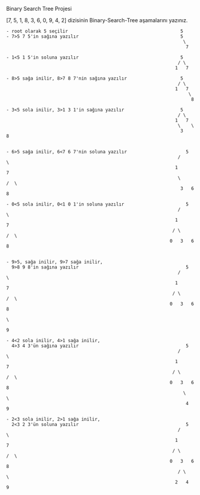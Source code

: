 Binary Search Tree Projesi

[7, 5, 1, 8, 3, 6, 0, 9, 4, 2] dizisinin Binary-Search-Tree aşamalarını yazınız.

    - root olarak 5 seçilir                                          5
    - 7>5 7 5'in sağına yazılır                                      5
                                                                      \
                                                                       7
    
    - 1<5 1 5'in soluna yazılır                                      5
                                                                    / \
                                                                   1   7  

    - 8>5 sağa inilir, 8>7 8 7'nin sağına yazılır                    5
                                                                    / \
                                                                   1   7
                                                                        \
                                                                         8

    - 3<5 sola inilir, 3>1 3 1'in sağına yazılır                     5
                                                                    / \
                                                                   1   7
                                                                    \    \
                                                                     3    8


    - 6>5 sağa inilir, 6<7 6 7'nin soluna yazılır                      5
                                                                    /     \
                                                                   1       7
                                                                    \     /  \
                                                                     3   6    8  

    - 0<5 sola inilir, 0<1 0 1'in soluna yazılır                       5
                                                                    /     \
                                                                   1       7
                                                                  / \     /  \
                                                                 0   3   6    8


    - 9>5, sağa inilir, 9>7 sağa inilir,
      9>8 9 8'in sağına yazılır                                        5
                                                                    /     \
                                                                   1       7
                                                                  / \     /  \
                                                                 0   3   6    8
                                                                               \
                                                                                9

    - 4<2 sola inilir, 4>1 sağa inilir,
      4>3 4 3'ün sağına yazılır                                        5
                                                                    /     \
                                                                   1       7
                                                                  / \     /  \
                                                                 0   3   6    8
                                                                      \         \
                                                                       4         9

    - 2<3 sola inilir, 2>1 sağa inilir,
      2<3 2 3'ün soluna yazılır                                        5
                                                                    /     \
                                                                   1       7
                                                                  / \     /  \
                                                                 0   3   6    8
                                                                    / \         \
                                                                   2   4         9                                                                             
                                                                 
                                                                                                                                                   







